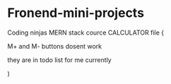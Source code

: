 # Fronend-mini-projects
Coding ninjas MERN stack cource
 CALCULATOR file
 {
 
 M+ and M- buttons dosent work 
 
 they are in todo list for me currently
 
 )
